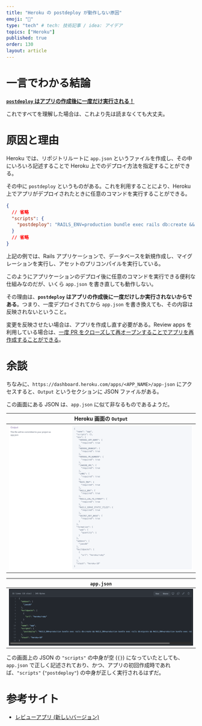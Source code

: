 ```yaml
---
title: "Heroku の postdeploy が動作しない原因"
emoji: "🦁"
type: "tech" # tech: 技術記事 / idea: アイデア
topics: ["Heroku"]
published: true
order: 130
layout: article
---
```


# 一言でわかる結論
**[`postdeploy` はアプリの作成後に一度だけ実行される！](https://devcenter.heroku.com/ja/articles/github-integration-review-apps#:~:text=postdeploy%20%E3%81%AF%E3%82%A2%E3%83%97%E3%83%AA%E3%81%AE%E4%BD%9C%E6%88%90%E5%BE%8C%E3%81%AB%E4%B8%80%E5%BA%A6%E3%81%A0%E3%81%91%E5%AE%9F%E8%A1%8C%E3%81%95%E3%82%8C%E3%82%8B)**

これですべてを理解した場合は、これより先は読まなくても大丈夫。




# 原因と理由
Heroku では、リポジトリルートに `app.json` というファイルを作成し、その中にいろいろ記述することで Heroku 上でのデプロイ方法を指定することができる。

その中に `postdeploy` というものがある。これを利用することにより、Heroku 上でアプリがデプロイされたときに任意のコマンドを実行することができる。

```json:app.json
{
  // 省略
  "scripts": {
    "postdeploy": "RAILS_ENV=production bundle exec rails db:create && RAILS_ENV=production bundle exec rails db:migrate && RAILS_ENV=production bundle exec rails assets:precompile"
  }
  // 省略
}
```

上記の例では、Rails アプリケーションで、データベースを新規作成し、マイグレーションを実行し、アセットのプリコンパイルを実行している。

このようにアプリケーションのデプロイ後に任意のコマンドを実行できる便利な仕組みなのだが、いくら `app.json` を書き直しても動作しない。

その理由は、**`postdeploy` はアプリの作成後に一度だけしか実行されないからである**。つまり、一度デプロイされてから `app.json` を書き換えても、その内容は反映されないということ。

変更を反映させたい場合は、アプリを作成し直す必要がある。Review apps を利用している場合は、[一度 PR をクローズして再オープンすることでアプリを再作成することができる](https://devcenter.heroku.com/ja/articles/github-integration-review-apps#:~:text=%E3%83%AC%E3%83%93%E3%83%A5%E3%83%BC%E3%82%A2%E3%83%97%E3%83%AA%E3%81%AE%20postdeploy%E2%80%8B%20%E3%82%B9%E3%82%AF%E3%83%AA%E3%83%97%E3%83%88%E3%82%92%E5%86%8D%E5%AE%9F%E8%A1%8C%E3%81%99%E3%82%8B%E3%81%AB%E3%81%AF%E3%80%81%E3%83%97%E3%83%AB%E3%83%AA%E3%82%AF%E3%82%A8%E3%82%B9%E3%83%88%E3%82%92%E3%82%AF%E3%83%AD%E3%83%BC%E3%82%BA%E3%81%97%E3%81%A6%E5%86%8D%E5%BA%A6%E3%82%AA%E3%83%BC%E3%83%97%E3%83%B3%E3%81%99%E3%82%8B%E5%BF%85%E8%A6%81%E3%81%8C%E3%81%82%E3%82%8A%E3%81%BE%E3%81%99%E3%80%82%E3%81%9D%E3%81%86%E3%81%99%E3%82%8B%E3%81%A8%E3%80%81Heroku%20%E3%81%AB%E3%82%88%E3%81%A3%E3%81%A6%E3%83%AC%E3%83%93%E3%83%A5%E3%83%BC%E3%82%A2%E3%83%97%E3%83%AA%E3%81%8C%E7%A0%B4%E6%A3%84%E3%81%95%E3%82%8C%E3%80%81%E5%86%8D%E4%BD%9C%E6%88%90%E3%81%95%E3%82%8C%E3%81%BE%E3%81%99%E3%80%82)。




# 余談
ちなみに、`https://dashboard.heroku.com/apps/<APP_NAME>/app-json` にアクセスすると、`Output` というセクションに JSON ファイルがある。

この画面にある JSON は、`app.json` に似て非なるものであるようだ。

| Heroku 画面の `Output` |
| --- |
| ![](https://raw.githubusercontent.com/noraworld/developers-blog-media-ja/master/heroku-postdeploy-runs-only-once/Screen%20Shot%202022-03-10%20at%2020.11.55.png) |

| `app.json` |
| --- |
| ![](https://raw.githubusercontent.com/noraworld/developers-blog-media-ja/master/heroku-postdeploy-runs-only-once/Screen%20Shot%202022-03-10%20at%2020.13.06.png) |

この画面上の JSON の `"scripts"` の中身が空 (`{}`) になっていたとしても、`app.json` で正しく記述されており、かつ、アプリの初回作成時であれば、`"scripts"` (`"postdeploy"`) の中身が正しく実行されるはずだ。







# 参考サイト
* [レビューアプリ (新しいバージョン)](https://devcenter.heroku.com/ja/articles/github-integration-review-apps)
